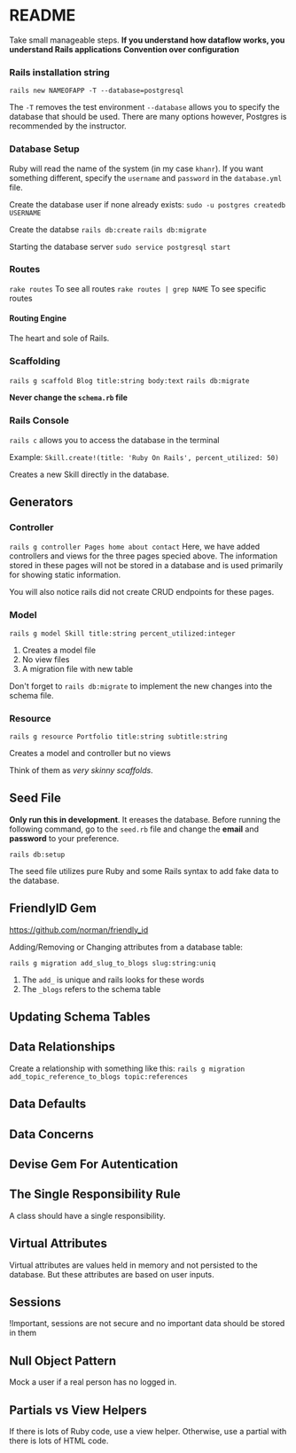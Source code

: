 # README

Take small manageable steps.
**If you understand how dataflow works, you understand Rails applications**
**Convention over configuration**

### Rails installation string

`rails new NAMEOFAPP -T --database=postgresql`

The `-T` removes the test environment
`--database` allows you to specify the database that should be used. There are many options however, Postgres is recommended by the instructor.

### Database Setup

Ruby will read the name of the system (in my case `khanr`). If you want something different, specify the `username` and `password` in the `database.yml` file.

Create the database user if none already exists: `sudo -u postgres createdb USERNAME`

Create the databse
`rails db:create`
`rails db:migrate`

Starting the database server
`sudo service postgresql start`

### Routes

`rake routes` To see all routes
`rake routes | grep NAME` To see specific routes

#### Routing Engine

The heart and sole of Rails.

### Scaffolding

`rails g scaffold Blog title:string body:text`
`rails db:migrate`

**Never change the `schema.rb` file**

### Rails Console

`rails c` allows you to access the database in the terminal

Example:
`Skill.create!(title: 'Ruby On Rails', percent_utilized: 50)`

Creates a new Skill directly in the database.

## Generators

### Controller

`rails g controller Pages home about contact`
Here, we have added controllers and views for the three pages specied above. The information stored in these pages will not be stored in a database and is used primarily for showing static information.

You will also notice rails did not create CRUD endpoints for these pages.

### Model

`rails g model Skill title:string percent_utilized:integer`

1. Creates a model file
2. No view files
3. A migration file with new table

Don't forget to `rails db:migrate` to implement the new changes into the schema file.

### Resource

`rails g resource Portfolio title:string subtitle:string`

Creates a model and controller but no views

Think of them as _very skinny scaffolds_.

## Seed File

**Only run this in development**. It ereases the database.
Before running the following command, go to the `seed.rb` file and change the **email** and **password** to your preference.

`rails db:setup`

The seed file utilizes pure Ruby and some Rails syntax to add fake data to the database.

## FriendlyID Gem

https://github.com/norman/friendly_id

Adding/Removing or Changing attributes from a database table:

`rails g migration add_slug_to_blogs slug:string:uniq`

1. The `add_` is unique and rails looks for these words
2. The `_blogs` refers to the schema table

## Updating Schema Tables

## Data Relationships

Create a relationship with something like this:
`rails g migration add_topic_reference_to_blogs topic:references`

## Data Defaults

## Data Concerns

## Devise Gem For Autentication

## The Single Responsibility Rule

A class should have a single responsibility.

## Virtual Attributes

Virtual attributes are values held in memory and not persisted to the database. But these attributes are based on user inputs.

## Sessions

!Important, sessions are not secure and no important data should be stored in them

## Null Object Pattern

Mock a user if a real person has no logged in.

## Partials vs View Helpers

If there is lots of Ruby code, use a view helper. Otherwise, use a partial with there is lots of HTML code.
